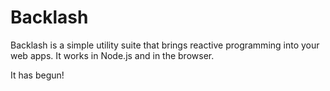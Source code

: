 Backlash
========

Backlash is a simple utility suite that brings reactive programming into your web apps.
It works in Node.js and in the browser.

It has begun!